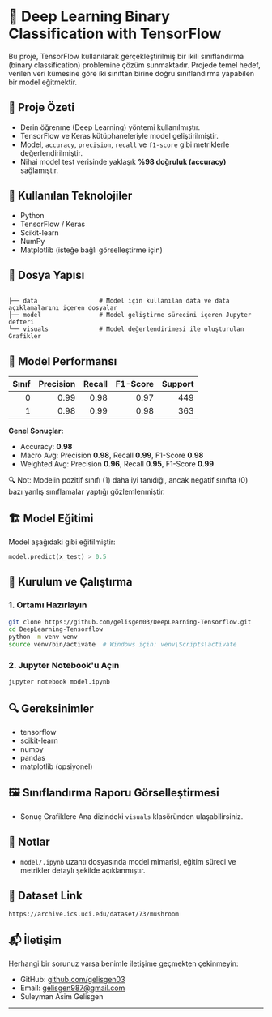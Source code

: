 
# 🧠 Deep Learning Binary Classification with TensorFlow

Bu proje, TensorFlow kullanılarak gerçekleştirilmiş bir ikili sınıflandırma (binary classification) problemine çözüm sunmaktadır. Projede temel hedef, verilen veri kümesine göre iki sınıftan birine doğru sınıflandırma yapabilen bir model eğitmektir.

## 📌 Proje Özeti

- Derin öğrenme (Deep Learning) yöntemi kullanılmıştır.
- TensorFlow ve Keras kütüphaneleriyle model geliştirilmiştir.
- Model, `accuracy`, `precision`, `recall` ve `f1-score` gibi metriklerle değerlendirilmiştir.
- Nihai model test verisinde yaklaşık **%98 doğruluk (accuracy)** sağlamıştır.

## 🧰 Kullanılan Teknolojiler

- Python
- TensorFlow / Keras
- Scikit-learn
- NumPy
- Matplotlib (isteğe bağlı görselleştirme için)

## 📁 Dosya Yapısı

```

├── data                 # Model için kullanılan data ve data açıklamalarını içeren dosyalar
├── model                # Model geliştirme sürecini içeren Jupyter defteri
└── visuals              # Model değerlendirimesi ile oluşturulan Grafikler
```

## 🧪 Model Performansı

| Sınıf | Precision | Recall | F1-Score | Support |
|------:|----------:|-------:|---------:|--------:|
| 0     | 0.99      | 0.98   | 0.97     | 449     |
| 1     | 0.98      | 0.99   | 0.98     | 363     |

**Genel Sonuçlar:**

- Accuracy: **0.98**
- Macro Avg: Precision **0.98**, Recall **0.99**, F1-Score **0.98**
- Weighted Avg: Precision **0.96**, Recall **0.95**, F1-Score **0.99**

🔍 Not: Modelin pozitif sınıfı (1) daha iyi tanıdığı, ancak negatif sınıfta (0) bazı yanlış sınıflamalar yaptığı gözlemlenmiştir.

## 🏗️ Model Eğitimi

Model aşağıdaki gibi eğitilmiştir:

```python
model.predict(x_test) > 0.5
```



## 🚀 Kurulum ve Çalıştırma

### 1. Ortamı Hazırlayın

```bash
git clone https://github.com/gelisgen03/DeepLearning-Tensorflow.git
cd DeepLearning-Tensorflow
python -m venv venv
source venv/bin/activate  # Windows için: venv\Scripts\activate

```

### 2. Jupyter Notebook'u Açın

```bash
jupyter notebook model.ipynb
```

## 🔍 Gereksinimler

- tensorflow
- scikit-learn
- numpy
- pandas
- matplotlib (opsiyonel)

## 🖼️ Sınıflandırma Raporu Görselleştirmesi

- Sonuç Grafiklere Ana dizindeki `visuals` klasöründen ulaşabilirsiniz.

## 📌 Notlar

- `model/.ipynb` uzantı dosyasında model mimarisi, eğitim süreci ve metrikler detaylı şekilde açıklanmıştır.


## 📅 Dataset Link
`https://archive.ics.uci.edu/dataset/73/mushroom`

## 📬 İletişim

Herhangi bir sorunuz varsa benimle iletişime geçmekten çekinmeyin:

- GitHub: [github.com/gelisgen03](https://github.com/gelisgen03)
- Email: gelisgen987@gmail.com
- Suleyman Asim Gelisgen
---

